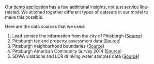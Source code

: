 Our [demo application](https://app.powerbi.com/view?r=eyJrIjoiN2VkNzY0MTktMDU4Zi00MzkzLTk2Y2YtOTJmY2E3N2MyYTk1IiwidCI6IjNhMzM0YmY0LThlNjEtNDNhOS04ZmY1LWFiYTQ0YzcxY2VhOCIsImMiOjZ9&pageName=ReportSection56a47a80c507793ad45d) has a few additional insights, not just service line-related. We stitched together different types of datasets in our model to make this possible.

Here are the data sources that we used:

1. Lead service line information from the city of Pittsburgh ([Source](https://www.arcgis.com/home/webmap/viewer.html?webmap=1aae14d661b94ba0906aaba0d0f9108f&extent=-80.1996,40.3332,-79.7392,40.5274))
2. Pittsburgh tax and property assessment data ([Source](https://data.wprdc.org/dataset/property-assessments))
3. Pittsburgh neighborhood boundaries ([Source](https://data.wprdc.org/dataset/neighborhoods2))
4. Pittsburgh American Community Survey 2014 ([Source](https://data.wprdc.org/dataset/pittsburgh-american-community-survey-2014-miscellaneous-data))
5. SDWA violations and LCR drinking water samples data ([Source](https://echo.epa.gov/tools/data-downloads/sdwa-download-summary))
